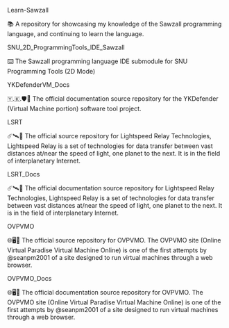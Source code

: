 
Learn-Sawzall

📚️ A repository for showcasing my knowledge of the Sawzall programming language, and continuing to learn the language. 

SNU_2D_ProgrammingTools_IDE_Sawzall

⌨️ The Sawzall programming language IDE submodule for SNU Programming Tools (2D Mode)

YKDefenderVM_Docs

🇾.🇰.🛡️📖️ The official documentation source repository for the YKDefender (Virtual Machine portion) software tool project. 

LSRT

☄️🛰️💾️ The official source repository for Lightspeed Relay Technologies, Lightspeed Relay is a set of technologies for data transfer between vast distances at/near the speed of light, one planet to the next. It is in the field of interplanetary Internet.

LSRT_Docs

☄️🛰️📖️ The official documentation source repository for Lightspeed Relay Technologies, Lightspeed Relay is a set of technologies for data transfer between vast distances at/near the speed of light, one planet to the next. It is in the field of interplanetary Internet.

OVPVMO

🌐️🖥️💾️ The official source repository for OVPVMO. The OVPVMO site (Online Virtual Paradise Virtual Machine Online) is one of the first attempts by @seanpm2001 of a site designed to run virtual machines through a web browser.

OVPVMO_Docs

🌐️🖥️📖️ The official documentation source repository for OVPVMO. The OVPVMO site (Online Virtual Paradise Virtual Machine Online) is one of the first attempts by @seanpm2001 of a site designed to run virtual machines through a web browser.

